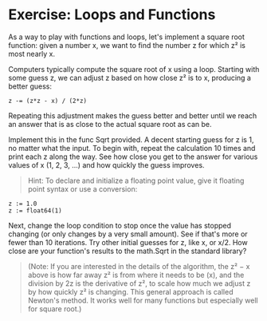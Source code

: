 # Exercise: Loops and Functions

As a way to play with functions and loops, let's implement a square root function: given a number x, we want to find the number z for which z² is most nearly x.

Computers typically compute the square root of x using a loop. Starting with some guess z, we can adjust z based on how close z² is to x, producing a better guess:

```text
z -= (z*z - x) / (2*z)
```
Repeating this adjustment makes the guess better and better until we reach an answer that is as close to the actual square root as can be.

Implement this in the func Sqrt provided. A decent starting guess for z is 1, no matter what the input. To begin with, repeat the calculation 10 times and print each z along the way. See how close you get to the answer for various values of x (1, 2, 3, ...) and how quickly the guess improves.

> Hint: To declare and initialize a floating point value, give it floating point syntax or use a conversion:

```text
z := 1.0
z := float64(1)
```
Next, change the loop condition to stop once the value has stopped changing (or only changes by a very small amount). See if that's more or fewer than 10 iterations. Try other initial guesses for z, like x, or x/2. How close are your function's results to the math.Sqrt in the standard library?

> (Note: If you are interested in the details of the algorithm, the z² − x above is how far away z² is from where it needs to be (x), and the division by 2z is the derivative of z², to scale how much we adjust z by how quickly z² is changing. This general approach is called Newton's method. It works well for many functions but especially well for square root.)